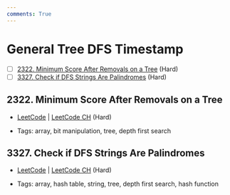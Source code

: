 ```yaml
---
comments: True
---
```


# General Tree DFS Timestamp

- [ ] [2322. Minimum Score After Removals on a Tree](https://leetcode.cn/problems/minimum-score-after-removals-on-a-tree/) (Hard)
- [ ] [3327. Check if DFS Strings Are Palindromes](https://leetcode.cn/problems/check-if-dfs-strings-are-palindromes/) (Hard)

## 2322. Minimum Score After Removals on a Tree

-   [LeetCode](https://leetcode.com/problems/minimum-score-after-removals-on-a-tree/) | [LeetCode CH](https://leetcode.cn/problems/minimum-score-after-removals-on-a-tree/) (Hard)

-   Tags: array, bit manipulation, tree, depth first search

## 3327. Check if DFS Strings Are Palindromes

-   [LeetCode](https://leetcode.com/problems/check-if-dfs-strings-are-palindromes/) | [LeetCode CH](https://leetcode.cn/problems/check-if-dfs-strings-are-palindromes/) (Hard)

-   Tags: array, hash table, string, tree, depth first search, hash function
